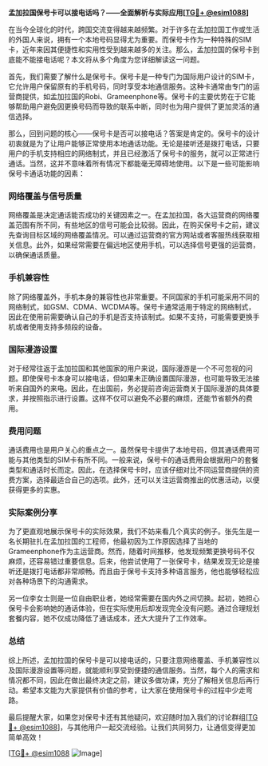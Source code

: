 **孟加拉国保号卡可以接电话吗？——全面解析与实际应用[[TG💪+ @esim1088](https://t.me/s/esim1088)]**

在当今全球化的时代，跨国交流变得越来越频繁。对于许多在孟加拉国工作或生活的外国人来说，拥有一个本地号码显得尤为重要。而保号卡作为一种特殊的SIM卡，近年来因其便捷性和实用性受到越来越多的关注。那么，孟加拉国的保号卡到底能不能接电话呢？本文将从多个角度为您详细解读这一问题。

首先，我们需要了解什么是保号卡。保号卡是一种专门为国际用户设计的SIM卡，它允许用户保留原有的手机号码，同时享受本地通信服务。这种卡通常由专门的运营商提供，如孟加拉国的Robi、Grameenphone等。保号卡的主要优势在于它能够帮助用户避免因更换号码而导致的联系中断，同时也为用户提供了更加灵活的通信选择。

那么，回到问题的核心——保号卡是否可以接电话？答案是肯定的。保号卡的设计初衷就是为了让用户能够正常使用本地通话功能。无论是接听还是拨打电话，只要用户的手机支持相应的网络制式，并且已经激活了保号卡的服务，就可以正常进行通话。当然，这并不意味着所有情况下都能毫无障碍地使用。以下是一些可能影响保号卡通话功能的因素：

### 网络覆盖与信号质量

网络覆盖是决定通话能否成功的关键因素之一。在孟加拉国，各大运营商的网络覆盖范围有所不同，有些地区的信号可能会比较弱。因此，在购买保号卡之前，建议先查询目标区域的网络覆盖情况。可以通过运营商的官方网站或者客服热线获取相关信息。此外，如果经常需要在偏远地区使用手机，可以选择信号更强的运营商，以确保通话质量。

### 手机兼容性

除了网络覆盖外，手机本身的兼容性也非常重要。不同国家的手机可能采用不同的网络制式，如GSM、CDMA、WCDMA等。保号卡通常适用于特定的网络制式，因此在使用前需要确认自己的手机是否支持该制式。如果不支持，可能需要更换手机或者使用支持多频段的设备。

### 国际漫游设置

对于经常往返于孟加拉国和其他国家的用户来说，国际漫游是一个不可忽视的问题。即使保号卡本身可以接电话，但如果未正确设置国际漫游，也可能导致无法接听来自国外的来电。因此，在出国前，务必提前咨询运营商关于国际漫游的具体要求，并按照指示进行设置。这样不仅可以避免不必要的麻烦，还能节省额外的费用。

### 费用问题

通话费用也是用户关心的重点之一。虽然保号卡提供了本地号码，但其通话费用可能与其他类型的SIM卡有所不同。一般来说，保号卡的通话费用会根据用户的套餐类型和通话时长而定。因此，在选择保号卡时，应该仔细对比不同运营商提供的资费方案，选择最适合自己的选项。此外，还可以关注运营商推出的优惠活动，以便获得更多的实惠。

### 实际案例分享

为了更直观地展示保号卡的实际效果，我们不妨来看几个真实的例子。张先生是一名长期驻扎在孟加拉国的工程师，他最初因为工作原因选择了当地的Grameenphone作为主运营商。然而，随着时间推移，他发现频繁更换号码不仅麻烦，还容易错过重要信息。后来，他尝试使用了一张保号卡，结果发现无论是接听还是拨打电话都非常顺畅。而且由于保号卡支持多种语言服务，他也能够轻松应对各种场景下的沟通需求。

另一位李女士则是一位自由职业者，她经常需要在国内外之间切换。起初，她担心保号卡会影响她的通话体验，但在实际使用后却发现完全没有问题。通过合理规划套餐内容，她不仅成功降低了通话成本，还大大提升了工作效率。

### 总结

综上所述，孟加拉国的保号卡是可以接电话的，只要注意网络覆盖、手机兼容性以及国际漫游设置等问题，就能顺利享受到便捷的通信服务。当然，每个人的需求和情况都不同，因此在做出最终决定之前，建议多做功课，充分了解相关信息后再行动。希望本文能为大家提供有价值的参考，让大家在使用保号卡的过程中少走弯路。

最后提醒大家，如果您对保号卡还有其他疑问，欢迎随时加入我们的讨论群组[[TG💪+ @esim1088](https://t.me/s/esim1088)]，与其他用户一起交流经验。让我们共同努力，让通信变得更加简单高效！

[[TG💪+ @esim1088](https://t.me/s/esim1088) ![Image](https://i.postimg.cc/4NQfJmqS/Snipaste-2025-05-13-00-14-12.png)]